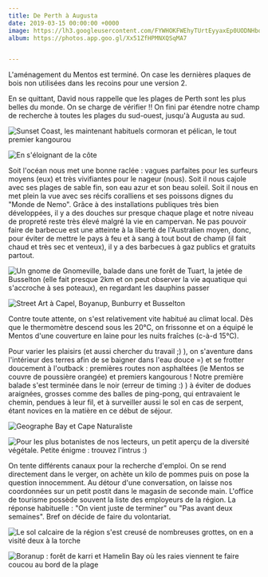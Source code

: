 ```yaml
---
title: De Perth à Augusta
date: 2019-03-15 00:00:00 +0000
image: https://lh3.googleusercontent.com/FYWHOKFWEhyTUrtEyyaxEp0UODNHboIKrCXs28pwrcBlVQyvqmvbaz0gh1eWAK4-9Uvtb5h_hc2Iniin4NvjNH6eQms8fmNLYCqWC8cDcrbdTfHSDEteOcB7Qwp2wxS54ESdPe4kLyA
album: https://photos.app.goo.gl/Xx51ZfHPMNXQSqMA7


---
```


L'aménagement du Mentos est terminé. On case les dernières plaques de bois non utilisées dans les recoins pour une version 2. 

En se quittant, David nous rappelle que les plages de Perth sont les plus belles du monde. On se charge de vérifier !! On fini par étendre notre champ de recherche à toutes les plages du sud-ouest, jusqu'à Augusta au sud.

![Sunset Coast, les maintenant habituels cormoran et pélican, le tout premier kangourou](https://lh3.googleusercontent.com/0_lOIGw2ffkFBExFwneSHyxHiRQLdeHkbOGyst0CqEmrwr5Ek-Q63wMOiLRgigj9-xEvZa1J5wxKIx_yMfwHR-9pQpRG8kpVI-g93WbJkv9_S22WEZ0sa3ar4zEsk8pv5dXvEcU1vu8)

![En s'éloignant de la côte](https://lh3.googleusercontent.com/z7fbjVR6jMyYem3TWfsj_SkqG1EjczDngKa1Pd3m4zcFT6B-kJwJJ5WsJ9dH1wQrjDU_yiwvg_lk3yrKtCvMu8HzY43QQeLxcBnqWpXaXkXD4Ptt1ya7nA4bqPE209yDMT6488BSiJQ)

Soit l'océan nous met une bonne raclée : vagues parfaites pour les surfeurs moyens (eux) et très vivifiantes pour le nageur (nous). Soit il nous cajole avec ses plages de sable fin, son eau azur et son beau soleil. Soit il nous en met plein la vue avec ses récifs coralliens et ses poissons dignes du "Monde de Nemo". Grâce à des installations publiques très bien développées, il y a des douches sur presque chaque plage et notre niveau de propreté reste très élevé malgré la vie en campervan. Ne pas pouvoir faire de barbecue est une atteinte à la liberté de l'Australien moyen, donc,  pour éviter de mettre le pays à feu et à sang à tout bout de champ (il fait chaud et très sec et venteux), il y a des barbecues à gaz publics et gratuits partout. 

![Un gnome de Gnomeville, balade dans une forêt de Tuart, la jetée de Busselton (elle fait presque 2km et on peut observer la vie aquatique qui s'accroche à ses poteaux), en regardant les dauphins passer](https://lh3.googleusercontent.com/hQatVec1ljjb85CNvkDOqQ7LJ35YCHucopq4mIDiW59iIZB4rUszjRYarbx5tUMiPgyM0hE7eVofdE9RR1B3ZCqQ-9kNNFoVv_W9qSJqMc2dqN4EcCaSJeewdpJ82IHh4fIwHuVzbL4)

![Street Art à Capel, Boyanup, Bunburry et Busselton](https://lh3.googleusercontent.com/J7C4sk1K6MrxQAcFmcu1oD9f0XDGLQw4esfZ_6yPlcscZUy05V5B5GQ48EJLFNylmKH95WmR2pSVLkU8ZwUMRg4sxxO7b0azzJEvNo6DAz_qbX_n28Eb6BpR1S5wy8Z3UnEjXhTOpIo)

Contre toute attente, on s'est relativement vite habitué au climat local. Dès que le thermomètre descend sous les 20°C, on frissonne et on a équipé le Mentos d'une couverture en laine pour les nuits fraîches (c-à-d 15°C).

Pour varier les plaisirs (et aussi chercher du travail ;) ), on s'aventure dans l'intérieur des terres afin de se baigner dans l'eau douce =) et se frotter doucement à l'outback : premières routes non asphaltées (le Mentos se couvre de poussière orangée) et premiers kangourous ! Notre première balade s'est terminée dans le noir (erreur de timing :) ) à éviter de dodues araignées, grosses comme des balles de ping-pong, qui entravaient le chemin, pendues à leur fil, et à surveiller aussi le sol en cas de serpent, étant novices en la matière en ce début de séjour.

![Geographe Bay et Cape Naturaliste ](https://lh3.googleusercontent.com/O_xZoRjeggki0ryyGoy7qrgNd4QDN_pcAbwBKnp2xPq6FqKD-vavKlmdmNGoNVp6jcTUUu2KMOe5TCznGwkzwd8OfXjBbJRxXUCASPWYjGPlbbkYpYdpG46GtvJkC8VIVRdIhX2CygA)

![Pour les plus botanistes de nos lecteurs, un petit aperçu de la diversité végétale. Petite énigme : trouvez l'intrus :)](https://lh3.googleusercontent.com/98DQJHmtNDx3zWr32Ovt9xVfqZDF3QYrtbpIX1he5HsgjqLqE4r-zflsdCc-I1AhDmCermDxxU7tdeB7FVD4ZONmMzd1-kLA-LVhw0n1Doe_VTFYcAiev-4cxCL4xDCvPfeNcP0p6pU)

On tente différents canaux pour la recherche d'emploi. On se rend directement dans le verger, on achète un kilo de pommes puis on pose la question innocemment. Au détour d'une conversation, on laisse nos coordonnées sur un petit postit dans le magasin de seconde main. L'office de tourisme possède souvent la liste des employeurs de la région. La réponse habituelle : "On vient juste de terminer" ou "Pas avant deux semaines". Bref on décide de faire du volontariat.

![Le sol calcaire de la région s'est creusé de nombreuses grottes, on en a visité deux à la torche](https://lh3.googleusercontent.com/R64ySzn-9fFUdJ852NXmloPJmve1uZmWonqcYGRThRrt812jXgRrIeqr2d3bFoZLaVBo8_iRYQ1nTqoYV4dmvkCrdSrDkcsnroTrqTS3TmihRIs6IHX2_LLHtMmZG2OHWfQrR4W4WLA)

![Boranup : forêt de karri et Hamelin Bay où les raies viennent te faire coucou au bord de la plage](https://lh3.googleusercontent.com/UG3qaZjeZrUCTPQVAwR2To0eo8Ss47Vyk8NACb2XeJ74daVeR-M9DR2MiNLKUxLpF9-Cbng4vT18hYl_4WPLThyVjNiVV_sC0DmZ5nIosf7FzCzs-EKBzNS6DAlUYjInzJIeMykIXww)
